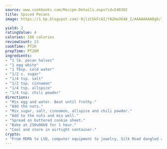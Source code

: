 ```yaml
---
source: www.cookbooks.com/Recipe-Details.aspx?id=548302
title: Spiced Pecans
image: https://1.bp.blogspot.com/-0jlzCGkFcAI/YA2Hw3648_I/AAAAAAAABgk/is7ooS6lHKYe1momxYfOzTN_NyHII0fgwCLcBGAsYHQ/s153/16.png

yield: 2
ratingValue: 4
calories: 186 calories
reviewCount: 23
cookTime: PT2H
prepTime: PT26M
ingredients:
- "1 lb. pecan halves"
- "1 egg white"
- "1 Tbsp. cold water"
- "1/2 c. sugar"
- "1/4 tsp. salt"
- "1/2 tsp. cinnamon"
- "1/4 tsp. allspice"
- "1/4 tsp. chili powder"
directions:
- "Mix egg and water. Beat until frothy."
- "Add the nuts."
- "Mix sugar, salt, cinnamon, allspice and chili powder."
- "Add to the nuts and mix well."
- "Spread on buttered cookie sheet."
- "Bake at 250u00b0 for 1 hour."
- "Cool and store in airtight container."
crypto:
- "From MDMA to LSD, computer equipment to jewelry, Silk Road dangled a menu listing all the greatest things Bitcoin can buy."
---
```

